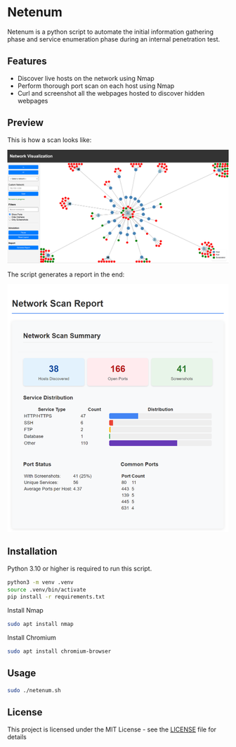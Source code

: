 # Netenum

Netenum is a python script to automate the initial information gathering phase and service enumeration phase during an internal penetration test.

## Features

- Discover live hosts on the network using Nmap
- Perform thorough port scan on each host using Nmap
- Curl and screenshot all the webpages hosted to discover hidden webpages

## Preview

This is how a scan looks like:

![Scan preview](images/home.png)

The script generates a report in the end:

![Network Scan Report](images/report.png)

## Installation

Python 3.10 or higher is required to run this script.

```bash
python3 -m venv .venv
source .venv/bin/activate
pip install -r requirements.txt
```

Install Nmap

```bash
sudo apt install nmap
```

Install Chromium

```bash
sudo apt install chromium-browser
```

## Usage

```bash
sudo ./netenum.sh
```

## License

This project is licensed under the MIT License - see the [LICENSE](LICENSE) file for details
